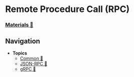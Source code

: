 # Remote Procedure Call (RPC)

### [Materials 📂](./materials.md)

## Navigation

- **Topics**
  - [Common 📂](./topics/index.md)
  - [JSON-RPC 📂](./topics/JSON-RPC.md)
  - [gRPC 📂](./topics/gRPC.md)
